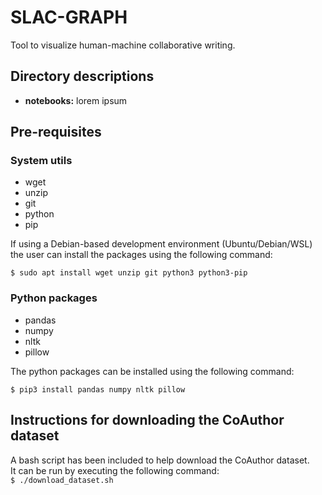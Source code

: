 # SLAC-GRAPH
Tool to visualize human-machine collaborative writing.

## Directory descriptions
- **notebooks:** lorem ipsum

## Pre-requisites

### System utils
- wget
- unzip
- git
- python
- pip

If using a Debian-based development environment (Ubuntu/Debian/WSL) the user can install the packages using the following command:

`$ sudo apt install wget unzip git python3 python3-pip`

### Python packages
- pandas
- numpy
- nltk
- pillow

The python packages can be installed using the following command:

`$ pip3 install pandas numpy nltk pillow`

## Instructions for downloading the CoAuthor dataset

A bash script has been included to help download the CoAuthor dataset. <br>
It can be run by executing the following command: <br>
`$ ./download_dataset.sh`
